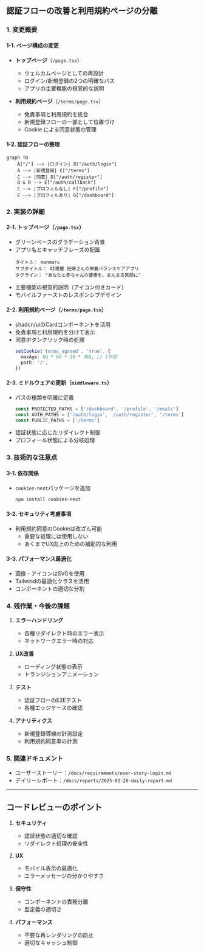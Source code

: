 ## 認証フローの改善と利用規約ページの分離

### 1. 変更概要

#### 1-1. ページ構成の変更
- **トップページ**（`/page.tsx`）
  - ウェルカムページとしての再設計
  - ログイン/新規登録の2つの明確なパス
  - アプリの主要機能の視覚的な説明

- **利用規約ページ**（`/terms/page.tsx`）
  - 免責事項と利用規約を統合
  - 新規登録フローの一部として位置づけ
  - Cookie による同意状態の管理

#### 1-2. 認証フローの整理
```mermaid
graph TD
    A["/"] --> |ログイン| B["/auth/login"]
    A --> |新規登録| C["/terms"]
    C --> |同意| D["/auth/register"]
    B & D --> E["/auth/callback"]
    E --> |プロフィルなし| F["/profile"]
    E --> |プロフィルあり| G["/dashboard"]
```

### 2. 実装の詳細

#### 2-1. トップページ（`/page.tsx`）
- グリーンベースのグラデーション背景
- アプリ名とキャッチフレーズの配置
  ```
  タイトル： manmaru
  サブタイトル： AI搭載 妊婦さんの栄養バランスケアアプリ
  タグライン： "あなたと赤ちゃんの健康を、まんまる笑顔に"
  ```
- 主要機能の視覚的説明（アイコン付きカード）
- モバイルファーストのレスポンシブデザイン

#### 2-2. 利用規約ページ（`/terms/page.tsx`）
- shadcn/uiのCardコンポーネントを活用
- 免責事項と利用規約を分けて表示
- 同意ボタンクリック時の処理
  ```typescript
  setCookie('terms_agreed', 'true', {
    maxAge: 60 * 60 * 24 * 365, // 1年間
    path: '/',
  })
  ```

#### 2-3. ミドルウェアの更新（`middleware.ts`）
- パスの種類を明確に定義
  ```typescript
  const PROTECTED_PATHS = ['/dashboard', '/profile', '/meals']
  const AUTH_PATHS = ['/auth/login', '/auth/register', '/terms']
  const PUBLIC_PATHS = ['/terms']
  ```
- 認証状態に応じたリダイレクト制御
- プロフィール状態による分岐処理

### 3. 技術的な注意点

#### 3-1. 依存関係
- `cookies-next`パッケージを追加
  ```bash
  npm install cookies-next
  ```

#### 3-2. セキュリティ考慮事項
- 利用規約同意のCookieは改ざん可能
  - 重要な処理には使用しない
  - あくまでUX向上のための補助的な利用

#### 3-3. パフォーマンス最適化
- 画像・アイコンはSVGを使用
- Tailwindの最適化クラスを活用
- コンポーネントの適切な分割

### 4. 残作業・今後の課題

1. **エラーハンドリング**
   - 各種リダイレクト時のエラー表示
   - ネットワークエラー時の対応

2. **UX改善**
   - ローディング状態の表示
   - トランジションアニメーション

3. **テスト**
   - 認証フローのE2Eテスト
   - 各種エッジケースの確認

4. **アナリティクス**
   - 新規登録導線の計測設定
   - 利用規約同意率の計測

### 5. 関連ドキュメント

- ユーザーストーリー：`/docs/requirements/user-story-login.md`
- デイリーレポート：`/docs/reports/2025-02-20-daily-report.md`

---

## コードレビューのポイント

1. **セキュリティ**
   - 認証状態の適切な確認
   - リダイレクト処理の安全性

2. **UX**
   - モバイル表示の最適化
   - エラーメッセージの分かりやすさ

3. **保守性**
   - コンポーネントの責務分離
   - 型定義の適切さ

4. **パフォーマンス**
   - 不要な再レンダリングの防止
   - 適切なキャッシュ制御